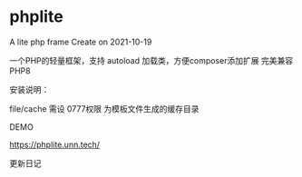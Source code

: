 # phplite
A lite php frame
Create on 2021-10-19

一个PHP的轻量框架，支持 autoload 加载类，方便composer添加扩展
完美兼容PHP8


安装说明：

file/cache  需设 0777权限  为模板文件生成的缓存目录

DEMO

https://phplite.unn.tech/



更新日记
